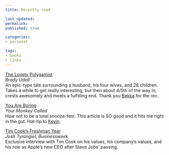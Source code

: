 ```yaml
---
title: Recently read

last_updated: 
permalink: 
published: true

categories:
- personal

tags:
- books
- links
---
```


[The Lonely Polygamist](http://www.amazon.com/gp/product/B003KVLTJM/ref=as_li_ss_tl?ie=UTF8&camp=1789&creative=390957&creativeASIN=B003KVLTJM&linkCode=as2&tag=yokois-20)  
*Brady Udall*  
An epic-type tale surrounding a husband, his four wives, and 28 children. Takes a while to get really interesting, but then about 4/5th of the way in, crests awesomely and meets a fulfilling end. Thank you [Bekka](http://bekkapalmer.com) for the rec.

[You Are Boring](http://yourmonkeycalled.com/post/44174487350/you-are-boring)  
*Your Monkey Called*  
How not to be a total snooze-fest. This article is SO good and it hits me right in the gut. Hat-tip to [Kevin](http://kiwimonk.com).

[Tim Cook’s Freshman Year](http://mobile.businessweek.com/articles/2012-12-06/tim-cooks-freshman-year-the-apple-ceo-speaks)  
*Josh Tyrangiel, Businessweek*  
Exclusive interview with Tim Cook on his values, his company’s values, and his role as Apple’s new CEO after Steve Jobs’ passing.
